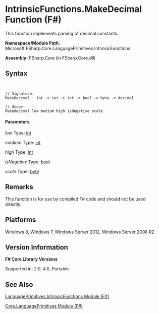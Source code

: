 # IntrinsicFunctions.MakeDecimal Function (F#)

This function implements parsing of decimal constants.

**Namespace/Module Path:** Microsoft.FSharp.Core.LanguagePrimitives.IntrinsicFunctions

**Assembly:** FSharp.Core (in FSharp.Core.dll)


## Syntax


```


// Signature:
MakeDecimal : int -> int -> int -> bool -> byte -> decimal

// Usage:
MakeDecimal low medium high isNegative scale

```



#### Parameters
*low*
Type: [int](http://msdn.microsoft.com/en-us/library/025d5455-3622-4ea5-9573-3ecbd4ee1375)


*medium*
Type: [int](http://msdn.microsoft.com/en-us/library/025d5455-3622-4ea5-9573-3ecbd4ee1375)


*high*
Type: [int](http://msdn.microsoft.com/en-us/library/025d5455-3622-4ea5-9573-3ecbd4ee1375)


*isNegative*
Type: [bool](http://msdn.microsoft.com/en-us/library/89c0cf9c-49ce-4207-a3be-555851a67dd5)


*scale*
Type: [byte](http://msdn.microsoft.com/en-us/library/17a98430-283a-4ff6-a475-e6999577179d)




## Remarks
This function is for use by compiled F# code and should not be used directly.


## Platforms
Windows 8, Windows 7, Windows Server 2012, Windows Server 2008 R2


## Version Information
**F# Core Library Versions**

Supported in: 2.0, 4.0, Portable




## See Also
[LanguagePrimitives.IntrinsicFunctions Module &#40;F&#35;&#41;](LanguagePrimitives.IntrinsicFunctions+Module+%28FSharp%29.md)

[Core.LanguagePrimitives Module &#40;F&#35;&#41;](Core.LanguagePrimitives+Module+%28FSharp%29.md)

